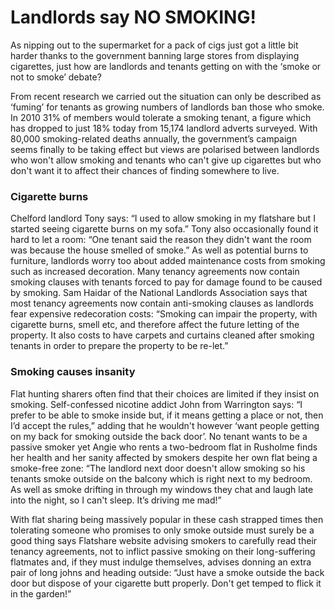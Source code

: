 Landlords say NO SMOKING!
=========================

As nipping out to the supermarket for a pack of cigs just got a little bit
harder thanks to the government banning large stores from displaying cigarettes,
just how are landlords and tenants getting on with the ‘smoke or not to smoke’
debate?

From recent research we carried out the situation can only be
described as ‘fuming’ for tenants as growing numbers of landlords ban those who
smoke. In 2010 31% of members would tolerate a smoking tenant, a figure which
has dropped to just 18% today from 15,174 landlord adverts surveyed. With 80,000
smoking-related deaths annually, the government’s campaign seems finally to be
taking effect but views are polarised between landlords who won't allow smoking
and tenants who can't give up cigarettes but who don't want it to affect their
chances of finding somewhere to live.

### Cigarette burns
Chelford landlord Tony says: “I used to allow smoking in my flatshare but I
started seeing cigarette burns on my sofa.” Tony also occasionally found it hard
to let a room: “One tenant said the reason they didn't want the room was because
the house smelled of smoke.” As well as potential burns to furniture, landlords
worry too about added maintenance costs from smoking such as increased
decoration. Many tenancy agreements now contain smoking clauses with tenants
forced to pay for damage found to be caused by smoking. Sam Haidar of the
National Landlords Association says that most tenancy agreements now contain
anti-smoking clauses as landlords fear expensive redecoration costs: “Smoking
can impair the property, with cigarette burns, smell etc, and therefore affect
the future letting of the property. It also costs to have carpets and curtains
cleaned after smoking tenants in order to prepare the property to be re-let.”

### Smoking causes insanity
Flat hunting sharers often find that their choices are limited if they insist on
smoking. Self-confessed nicotine addict John from Warrington says: “I prefer
to be able to smoke inside but, if it means getting a place or not, then I’d
accept the rules,” adding that he wouldn't however ‘want people getting on my
back for smoking outside the back door’. No tenant wants to be a passive smoker
yet Angie who rents a two-bedroom flat in Rusholme finds her health and her
sanity affected by smokers despite her own flat being a smoke-free zone: “The
landlord next door doesn't allow smoking so his tenants smoke outside on the
balcony which is right next to my bedroom. As well as smoke drifting in through
my windows they chat and laugh late into the night, so I can't sleep. It’s
driving me mad!”

With flat sharing being massively popular in these cash strapped times then
tolerating someone who promises to only smoke outside must surely be a good
thing says Flatshare website advising smokers to carefully read their tenancy
agreements, not to inflict passive smoking on their long-suffering flatmates
and, if they must indulge themselves, advises donning an extra pair of long
johns and heading outside: “Just have a smoke outside the back door but dispose
of your cigarette butt properly. Don't get temped to flick it in the garden!”

